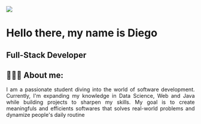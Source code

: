 <img src="https://i.pinimg.com/originals/23/65/af/2365af688ebdd953b4ef8e92a4cff034.gif">

# Hello there, my name is Diego

## Full-Stack Developer

## 👨🏻‍💻 About me:

<p align="justify">
I am a passionate student diving into the world of software development. Currently, I'm expanding my knowledge in Data Science, Web and Java while building projects to sharpen my skills. My goal is to create meaningfuls and efficients softwares that solves real-world problems and dynamize people's daily routine
</p>


